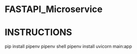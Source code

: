 # FASTAPI_Microservice  

# INSTRUCTIONS

pip install pipenv
pipenv shell
pipenv install
uvicorn main:app 